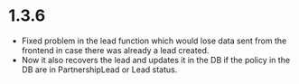 # 1.3.6
- Fixed problem in the lead function which would lose data sent from the frontend in case there was already a lead created.
- Now it also recovers the lead and updates it in the DB if the policy in the DB are in PartnershipLead or Lead status.
